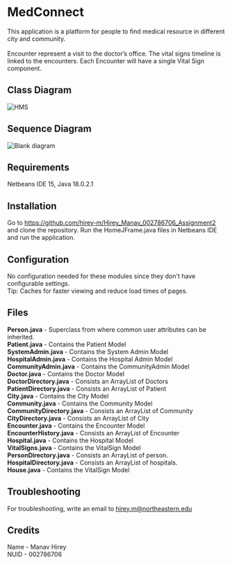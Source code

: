 # MedConnect

This application is a platform for people to find medical resource in different city and 
community.<br>  
Encounter represent a visit to the doctor’s office. The vital signs timeline is linked to the encounters. Each Encounter will have a single Vital Sign component. 

## Class Diagram
![HMS](https://user-images.githubusercontent.com/114593746/199152737-4d6a0ee8-ea43-4d3d-9a07-98ae6444e729.png)

## Sequence Diagram
![Blank diagram](https://user-images.githubusercontent.com/114593746/199152786-f89b8bfa-d7cc-4b00-8965-9af761b07d75.png)

## Requirements
Netbeans IDE 15, Java 18.0.2.1

## Installation
Go to https://github.com/hirey-m/Hirey_Manav_002786706_Assignment2 and clone the repository. Run the HomeJFrame.java files in Netbeans IDE and run the application.

## Configuration
No configuration needed for these modules since they don't have configurable settings. <br> Tip: Caches for faster viewing and reduce load times of pages.

## Files
**Person.java** - Superclass from where common user attributes can be inherited.<br>
**Patient.java** - Contains the Patient Model<br>
**SystemAdmin.java** - Contains the System Admin Model<br>
**HospitalAdmin.java** - Contains the Hospital Admin Model<br>
**CommunityAdmin.java** - Contains the CommunityAdmin Model<br>
**Doctor.java** - Contains the Doctor Model<br>
**DoctorDirectory.java** - Consists an ArrayList of Doctors<br>
**PatientDirectory.java** - Consists an ArrayList of Patient<br>
**City.java** - Contains the City Model<br>
**Community.java** - Contains the Community Model<br>
**CommunityDirectory.java** - Consists an ArrayList of Community<br>
**CityDirectory.java** - Consists an ArrayList of City<br>
**Encounter.java** - Contains the Encounter Model<br>
**EncounterHistory.java** - Consists an ArrayList of Encounter<br>
**Hospital.java** - Contains the Hospital Model<br>
**VitalSigns.java** - Contains the VitalSign Model<br>
**PersonDirectory.java** - Consists an ArrayList of person.<br>
**HospitalDirectory.java** - Consists an ArrayList of hospitals.<br>
**House.java** - Contains the VitalSign Model<br>


## Troubleshooting
For troubleshooting, write an email to hirey.m@northeastern.edu

## Credits
Name - Manav Hirey<br>
NUID - 002786706<br>
